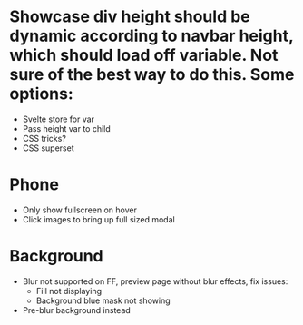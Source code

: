 # Showcase div height should be dynamic according to navbar height, which should load off variable. Not sure of the best way to do this. Some options:
- Svelte store for var
- Pass height var to child
- CSS tricks?
- CSS superset

# Phone
- Only show fullscreen on hover
- Click images to bring up full sized modal

# Background
- Blur not supported on FF, preview page without blur effects, fix issues:
  - Fill not displaying
  - Background blue mask not showing
- Pre-blur background instead